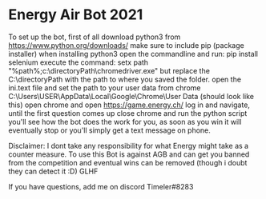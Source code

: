 # Energy Air Bot 2021
To set up the bot, first of all download python3 from https://www.python.org/downloads/
make sure to include pip (package installer) when installing python3
open the commandline and run: pip install selenium
execute the command: setx path "%path%;c:\directoryPath\chromedriver.exe" but replace the C:\directoryPath with the path to where you saved the folder.
open the ini.text file and set the path to your user data from chrome C:\Users\USER\AppData\Local\Google\Chrome\User Data (should look like this)
open chrome and open https://game.energy.ch/
log in and navigate, until the first question comes up
close chrome and run the python script
you'll see how the bot does the work for you, as soon as you win it will eventually stop or you'll simply get a text message on phone.

Disclaimer: I dont take any responsibility for what Energy might take as a counter measure. To use this Bot is against AGB and can get you banned from the competition and eventual wins can be removed (though i doubt they can detect it :D)
GLHF

If you have questions, add me on discord Timeler#8283
